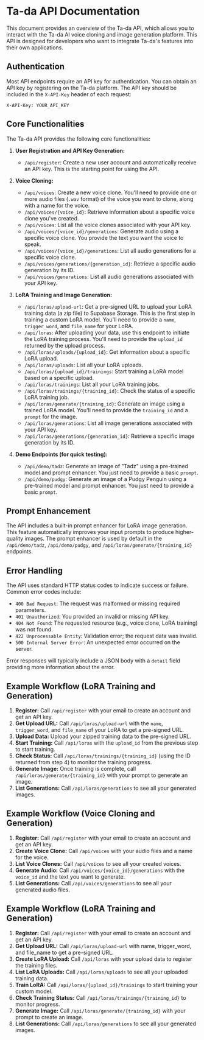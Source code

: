 
# Ta-da API Documentation

This document provides an overview of the Ta-da API, which allows you to interact with the Ta-da AI voice cloning and image generation platform.  This API is designed for developers who want to integrate Ta-da's features into their own applications.

## Authentication

Most API endpoints require an API key for authentication.  You can obtain an API key by registering on the Ta-da platform.  The API key should be included in the `X-API-Key` header of each request:

```
X-API-Key: YOUR_API_KEY
```

## Core Functionalities

The Ta-da API provides the following core functionalities:

1.  **User Registration and API Key Generation:**
    *   `/api/register`:  Create a new user account and automatically receive an API key.  This is the starting point for using the API.

2.  **Voice Cloning:**
    *   `/api/voices`:  Create a new voice clone.  You'll need to provide one or more audio files (`.wav` format) of the voice you want to clone, along with a name for the voice.
    *   `/api/voices/{voice_id}`: Retrieve information about a specific voice clone you've created.
    *   `/api/voices`:  List all the voice clones associated with your API key.
    *   `/api/voices/{voice_id}/generations`: Generate audio using a specific voice clone. You provide the text you want the voice to speak.
    *   `/api/voices/{voice_id}/generations`: List all audio generations for a specific voice clone.
    *   `/api/voices/generations/{generation_id}`: Retrieve a specific audio generation by its ID.
    *   `/api/voices/generations`: List all audio generations associated with your API key.

3.  **LoRA Training and Image Generation:**
    *   `/api/loras/upload-url`:  Get a pre-signed URL to upload your LoRA training data (a zip file) to Supabase Storage.  This is the first step in training a custom LoRA model.  You'll need to provide a `name`, `trigger_word`, and `file_name` for your LoRA.
    *   `/api/loras`:  After uploading your data, use this endpoint to initiate the LoRA training process.  You'll need to provide the `upload_id` returned by the upload process.
    *   `/api/loras/uploads/{upload_id}`: Get information about a specific LoRA upload.
    *   `/api/loras/uploads`: List all your LoRA uploads.
    *   `/api/loras/{upload_id}/trainings`: Start training a LoRA model based on a specific upload.
    *   `/api/loras/trainings`: List all your LoRA training jobs.
    *   `/api/loras/trainings/{training_id}`: Check the status of a specific LoRA training job.
    *   `/api/loras/generate/{training_id}`: Generate an image using a trained LoRA model.  You'll need to provide the `training_id` and a `prompt` for the image.
    *   `/api/loras/generations`: List all image generations associated with your API key.
    *   `/api/loras/generations/{generation_id}`: Retrieve a specific image generation by its ID.

4.  **Demo Endpoints (for quick testing):**
    *   `/api/demo/tadz`: Generate an image of "Tadz" using a pre-trained model and prompt enhancer.  You just need to provide a basic `prompt`.
    *   `/api/demo/pudgy`: Generate an image of a Pudgy Penguin using a pre-trained model and prompt enhancer.  You just need to provide a basic `prompt`.

## Prompt Enhancement

The API includes a built-in prompt enhancer for LoRA image generation.  This feature automatically improves your input prompts to produce higher-quality images.  The prompt enhancer is used by default in the `/api/demo/tadz`, `/api/demo/pudgy`, and `/api/loras/generate/{training_id}` endpoints.

## Error Handling

The API uses standard HTTP status codes to indicate success or failure.  Common error codes include:

*   `400 Bad Request`:  The request was malformed or missing required parameters.
*   `401 Unauthorized`:  You provided an invalid or missing API key.
*   `404 Not Found`:  The requested resource (e.g., voice clone, LoRA training) was not found.
*   `422 Unprocessable Entity`:  Validation error; the request data was invalid.
*   `500 Internal Server Error`:  An unexpected error occurred on the server.

Error responses will typically include a JSON body with a `detail` field providing more information about the error.

## Example Workflow (LoRA Training and Generation)

1.  **Register:**  Call `/api/register` with your email to create an account and get an API key.
2.  **Get Upload URL:**  Call `/api/loras/upload-url` with the `name`, `trigger_word`, and `file_name` of your LoRA to get a pre-signed URL.
3.  **Upload Data:**  Upload your zipped training data to the pre-signed URL.
4.  **Start Training:**  Call `/api/loras` with the `upload_id` from the previous step to start training.
5.  **Check Status:**  Call `/api/loras/trainings/{training_id}` (using the ID returned from step 4) to monitor the training progress.
6.  **Generate Image:**  Once training is complete, call `/api/loras/generate/{training_id}` with your prompt to generate an image.
7.  **List Generations:** Call `/api/loras/generations` to see all your generated images.

## Example Workflow (Voice Cloning and Generation)

1.  **Register:** Call `/api/register` with your email to create an account and get an API key.
2.  **Create Voice Clone:** Call `/api/voices` with your audio files and a name for the voice.
3.  **List Voice Clones:** Call `/api/voices` to see all your created voices.
4.  **Generate Audio:** Call `/api/voices/{voice_id}/generations` with the `voice_id` and the text you want to generate.
5.  **List Generations:** Call `/api/voices/generations` to see all your generated audio files.

## Example Workflow (LoRA Training and Generation)
1. **Register:** Call `/api/register` with your email to create an account and get an API key.
2. **Get Upload URL:** Call `/api/loras/upload-url` with name, trigger_word, and file_name to get a pre-signed URL.
3. **Create LoRA Upload:** Call `/api/loras` with your upload data to register the training files.
4. **List LoRA Uploads:** Call `/api/loras/uploads` to see all your uploaded training data.
5. **Train LoRA:** Call `/api/loras/{upload_id}/trainings` to start training your custom model.
6. **Check Training Status:** Call `/api/loras/trainings/{training_id}` to monitor progress.
7. **Generate Image:** Call `/api/loras/generate/{training_id}` with your prompt to create an image.
8. **List Generations:** Call `/api/loras/generations` to see all your generated images.

